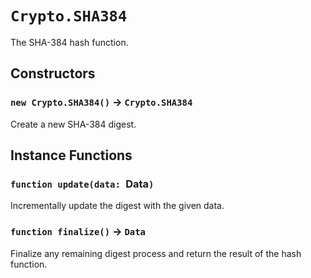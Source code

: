 # `Crypto.SHA384`

The SHA-384 hash function.   
  


## Constructors

### `new Crypto.SHA384()` → `Crypto.SHA384`

Create a new SHA-384 digest.   
  


## Instance Functions

### `function update(data: `Data`)`

Incrementally update the digest with the given data.   
  


### `function finalize()` → `Data`

Finalize any remaining digest process and return the result of the hash function.   
  

